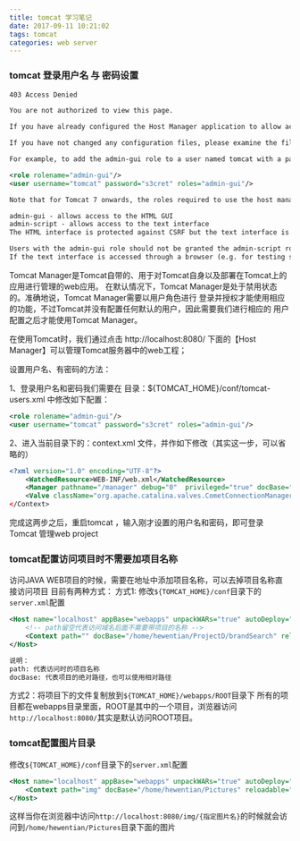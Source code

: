 ```yaml
---
title: tomcat 学习笔记
date: 2017-09-11 10:21:02
tags: tomcat
categories: web server
---
```


### tomcat 登录用户名 与 密码设置
``` xml
403 Access Denied

You are not authorized to view this page.

If you have already configured the Host Manager application to allow access and you have used your browsers back button, used a saved book-mark or similar then you may have triggered the cross-site request forgery (CSRF) protection that has been enabled for the HTML interface of the Host Manager application. You will need to reset this protection by returning to the main Host Manager page. Once you return to this page, you will be able to continue using the Host Manager application's HTML interface normally. If you continue to see this access denied message, check that you have the necessary permissions to access this application.

If you have not changed any configuration files, please examine the file conf/tomcat-users.xml in your installation. That file must contain the credentials to let you use this webapp.

For example, to add the admin-gui role to a user named tomcat with a password of s3cret, add the following to the config file listed above.

<role rolename="admin-gui"/>
<user username="tomcat" password="s3cret" roles="admin-gui"/>

Note that for Tomcat 7 onwards, the roles required to use the host manager application were changed from the single admin role to the following two roles. You will need to assign the role(s) required for the functionality you wish to access.

admin-gui - allows access to the HTML GUI
admin-script - allows access to the text interface
The HTML interface is protected against CSRF but the text interface is not. To maintain the CSRF protection:

Users with the admin-gui role should not be granted the admin-script role.
If the text interface is accessed through a browser (e.g. for testing since this interface is intended for tools not humans) then the browser must be closed afterwards to terminate the session.
```
Tomcat Manager是Tomcat自带的、用于对Tomcat自身以及部署在Tomcat上的应用进行管理的web应用。
在默认情况下，Tomcat Manager是处于禁用状态的。准确地说，Tomcat Manager需要以用户角色进行
登录并授权才能使用相应的功能，不过Tomcat并没有配置任何默认的用户，因此需要我们进行相应的
用户配置之后才能使用Tomcat Manager。

在使用Tomcat时，我们通过点击 http://localhost:8080/ 下面的【Host Manager】可以管理Tomcat服务器中的web工程；

设置用户名、有密码的方法：

1、登录用户名和密码我们需要在 目录：${TOMCAT_HOME}/conf/tomcat-users.xml 中修改如下配置：
``` xml
<role rolename="admin-gui"/>
<user username="tomcat" password="s3cret" roles="admin-gui"/>
```

2、进入当前目录下的：context.xml 文件，并作如下修改（其实这一步，可以省略的）
``` xml
<?xml version="1.0" encoding="UTF-8"?>  
    <WatchedResource>WEB-INF/web.xml</WatchedResource>  
    <Manager pathname="/manager" debug="0"  privileged="true" docBase="${TOMCAT_HOME}/webapps/manager" />      
    <Valve className="org.apache.catalina.valves.CometConnectionManagerValve" />    
</Context> 
```

完成这两步之后，重启tomcat ，输入刚才设置的用户名和密码，即可登录Tomcat 管理web project


### tomcat配置访问项目时不需要加项目名称
访问JAVA WEB项目的时候，需要在地址中添加项目名称，可以去掉项目名称直接访问项目
目前有两种方式：
方式1: 修改`${TOMCAT_HOME}/conf`目录下的`server.xml`配置
``` xml
<Host name="localhost" appBase="webapps" unpackWARs="true" autoDeploy="true">
	<!-- path留空代表访问域名后面不需要带项目的名称 -->
	<Context path="" docBase="/home/hewentian/ProjectD/brandSearch" reloadable="true" />  
</Host>

说明：
path: 代表访问时的项目名称
docBase: 代表项目的绝对路径，也可以使用相对路径
```

方式2：将项目下的文件复制放到`${TOMCAT_HOME}/webapps/ROOT`目录下
所有的项目都在webapps目录里面，ROOT是其中的一个项目，浏览器访问`http://localhost:8080/`其实是默认访问ROOT项目。


### tomcat配置图片目录
修改`${TOMCAT_HOME}/conf`目录下的`server.xml`配置
``` xml
<Host name="localhost" appBase="webapps" unpackWARs="true" autoDeploy="true">
	<Context path="img" docBase="/home/hewentian/Pictures" reloadable="false" ></Context>
</Host>
```
这样当你在浏览器中访问`http://localhost:8080/img/{指定图片名}`的时候就会访问到`/home/hewentian/Pictures`目录下面的图片

